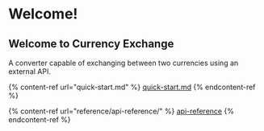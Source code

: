 # Welcome!

## Welcome to Currency Exchange

A converter capable of exchanging between two currencies using an external API.



{% content-ref url="quick-start.md" %}
[quick-start.md](quick-start.md)
{% endcontent-ref %}

{% content-ref url="reference/api-reference/" %}
[api-reference](reference/api-reference/)
{% endcontent-ref %}
